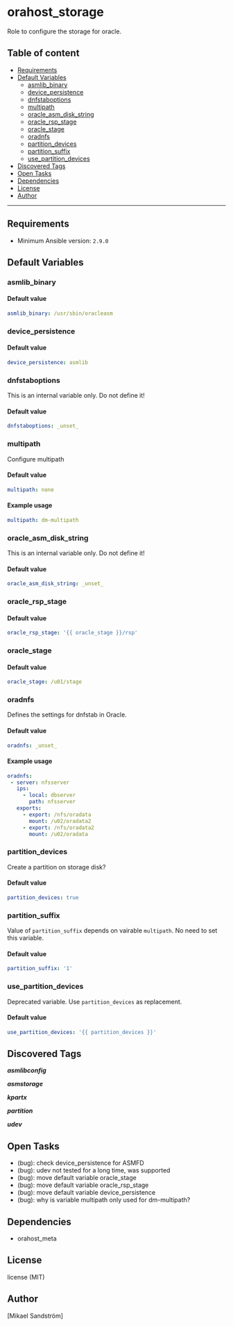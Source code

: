 # orahost_storage

Role to configure the storage for oracle.

## Table of content

- [Requirements](#requirements)
- [Default Variables](#default-variables)
  - [asmlib_binary](#asmlib_binary)
  - [device_persistence](#device_persistence)
  - [dnfstaboptions](#dnfstaboptions)
  - [multipath](#multipath)
  - [oracle_asm_disk_string](#oracle_asm_disk_string)
  - [oracle_rsp_stage](#oracle_rsp_stage)
  - [oracle_stage](#oracle_stage)
  - [oradnfs](#oradnfs)
  - [partition_devices](#partition_devices)
  - [partition_suffix](#partition_suffix)
  - [use_partition_devices](#use_partition_devices)
- [Discovered Tags](#discovered-tags)
- [Open Tasks](#open-tasks)
- [Dependencies](#dependencies)
- [License](#license)
- [Author](#author)

---

## Requirements

- Minimum Ansible version: `2.9.0`


## Default Variables

### asmlib_binary

#### Default value

```YAML
asmlib_binary: /usr/sbin/oracleasm
```

### device_persistence

#### Default value

```YAML
device_persistence: asmlib
```

### dnfstaboptions

This is an internal variable only. Do not define it!

#### Default value

```YAML
dnfstaboptions: _unset_
```

### multipath

Configure multipath

#### Default value

```YAML
multipath: none
```

#### Example usage

```YAML
multipath: dm-multipath
```

### oracle_asm_disk_string

This is an internal variable only. Do not define it!

#### Default value

```YAML
oracle_asm_disk_string: _unset_
```

### oracle_rsp_stage

#### Default value

```YAML
oracle_rsp_stage: '{{ oracle_stage }}/rsp'
```

### oracle_stage

#### Default value

```YAML
oracle_stage: /u01/stage
```

### oradnfs

Defines the settings for dnfstab in Oracle.

#### Default value

```YAML
oradnfs: _unset_
```

#### Example usage

```YAML
oradnfs:
 - server: nfsserver
   ips:
     - local: dbserver
       path: nfsserver
   exports:
     - export: /nfs/oradata
       mount: /u02/oradata2
     - export: /nfs/oradata2
       mount: /u02/oradata
```

### partition_devices

Create a partition on storage disk?

#### Default value

```YAML
partition_devices: true
```

### partition_suffix

Value of `partition_suffix` depends on vairable `multipath`.
No need to set this variable.

#### Default value

```YAML
partition_suffix: '1'
```

### use_partition_devices

Deprecated variable. Use `partition_devices` as replacement.

#### Default value

```YAML
use_partition_devices: '{{ partition_devices }}'
```

## Discovered Tags

**_asmlibconfig_**

**_asmstorage_**

**_kpartx_**

**_partition_**

**_udev_**

## Open Tasks

- (bug): check device_persistence for ASMFD
- (bug): udev not tested for a long time, was supported
- (bug): move default variable oracle_stage
- (bug): move default variable oracle_rsp_stage
- (bug): move default variable device_persistence
- (bug): why is variable multipath only used for dm-multipath?

## Dependencies

- orahost_meta

## License

license (MIT)

## Author

[Mikael Sandström]
